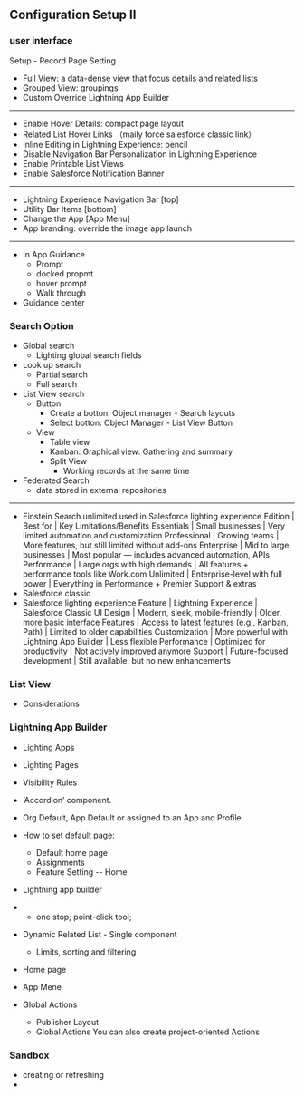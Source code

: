 ## Configuration Setup II

### user interface
Setup - Record Page Setting
- Full View: a data-dense view that focus details and related lists
- Grouped View: groupings
- Custom Override Lightning App Builder
-------
- Enable Hover Details:  compact page layout
- Related List Hover Links （maily force salesforce classic link）
- Inline Editing in Lightning Experience: pencil
- Disable Navigation Bar Personalization in Lightning Experience
- Enable Printable List Views
- Enable Salesforce Notification Banner
-------
- Lightning Experience Navigation Bar [top]
- Utility Bar Items [bottom]
- Change the App [App Menu]
- App branding: override the image app launch
----------
- In App Guidance
  -   Prompt
    - docked propmt
    - hover prompt
  -   Walk through
-   Guidance center
###  Search Option
- Global search
  - Lighting global search fields
- Look up search
  - Partial search
  - Full search
- List View search
  - Button
    - Create a botton: Object manager - Search layouts
    - Select botton: Object Manager - List View Button
  - View
    - Table view
    - Kanban: Graphical view: Gathering and summary
    - Split View
      - Working records at the same time
- Federated Search
  - data stored in external repositories
------------------
-  Einstein Search
  unlimited used in Salesforce lighting experience
Edition | Best for | Key Limitations/Benefits
Essentials | Small businesses | Very limited automation and customization
Professional | Growing teams | More features, but still limited without add-ons
Enterprise | Mid to large businesses | Most popular — includes advanced automation, APIs
Performance | Large orgs with high demands | All features + performance tools like Work.com
Unlimited | Enterprise-level with full power | Everything in Performance + Premier Support & extras
  - Salesforce classic
  - Salesforce lighting experience
Feature | Lightning Experience | Salesforce Classic
UI Design | Modern, sleek, mobile-friendly | Older, more basic interface
Features | Access to latest features (e.g., Kanban, Path) | Limited to older capabilities
Customization | More powerful with Lightning App Builder | Less flexible
Performance | Optimized for productivity | Not actively improved anymore
Support | Future-focused development | Still available, but no new enhancements

### List View
  - Considerations

### Lightning App Builder

  - Lighting Apps
  - Lighting Pages
  - Visibility Rules
- ‘Accordion’ component.
- Org Default, App Default or assigned to an App and Profile
- How to set default page:
  - Default home page
  - Assignments
  - Feature Setting -- Home
 
- Lightning app builder
-   - one stop; point-click tool;
  - Dynamic Related List - Single component
    - Limits, sorting and filtering
  - Home page
- App Mene
- Global Actions
  - Publisher Layout
  - Global Actions
    You can also create project-oriented Actions


### Sandbox
- creating or refreshing
- 

